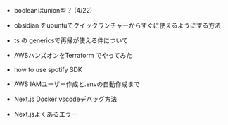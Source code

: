 - booleanはunion型？ (4/22)
- obsidian をubuntuでクイックランチャーからすぐに使えるようにする方法
- ts の genericsで再帰が使える件について
- AWSハンズオンをTerraform でやってみた
- how to use spotify SDK
- AWS IAMユーザー作成と.envの自動作成まで
- Next.js Docker vscodeデバッグ方法

- Next.jsよくあるエラー
